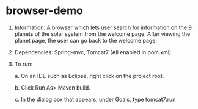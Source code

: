 # browser-demo
1. Information: A browser which lets user search for information on the 9 planets of the solar system from the welcome page. After viewing the planet page, the user can go back to the welcome page.

2. Dependencies: Spring-mvc, Tomcat7 (All enabled in pom.xml)

3. To run: 

   a. On an IDE such as Eclipse, right click on the project root.
   
   b. Click Run As> Maven build.
   
   c. In the dialog box that appears, under Goals, type tomcat7:run
